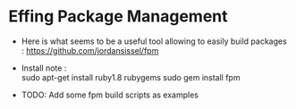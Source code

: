 Effing Package Management
=========================

* Here is what seems to be a useful tool allowing to easily build packages : 
https://github.com/jordansissel/fpm

* Install note :  
sudo apt-get install ruby1.8 rubygems
sudo gem install fpm

* TODO: Add some fpm build scripts as examples


